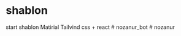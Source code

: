 # shablon
start shablon Matirial Tailvind css + react 
#   n o z a n u r _ b o t  
 #   n o z a n u r  
 